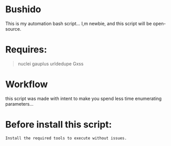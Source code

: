 # Bushido
This is my automation bash script...
I,m newbie, and this script will
be open-source.


# Requires:
  >nuclei
  >gauplus
  >urldedupe
  >Gxss

# Workflow
  this script was made with intent to make you 
  spend less time enumerating parameters...
  
  # Before install this script:
    Install the required tools to execute without issues.
